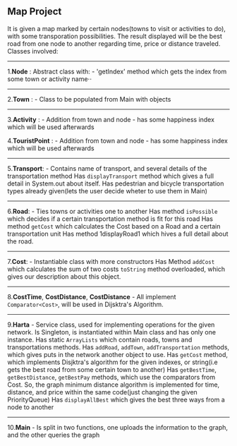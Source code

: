 Map Project
---

It is given a map marked by certain nodes(towns to visit or activities to do), with some transporation possibilities.
The result displayed will be the best road from one node to another regarding time, price or distance traveled.
Classes involved:

---

1.**Node** : Abstract class with: -
   'getIndex' method which gets the index from some town or activity name⋅⋅

---

2.**Town** : -
    Class to be populated from Main with objects

---

3.**Activity** : -
    Addition from town and node - has some happiness index which will be used afterwards


4.**TouristPoint** : -
    Addition from town and node - has some happiness index which will be used afterwards

---

5.**Transport**: -
    Contains name of transport, and several details of the transportation method
    Has `displayTransport` method which gives a full detail in System.out about itself.
    Has pedestrian and bicycle transportation types already given(lets the user decide wheter to use them in Main)

---

6.**Road**: -
    Ties towns or activities one to another
    Has method `isPossible` which decides if a certain transportation method is fit for this road
    Has method `getCost` which calculates the Cost based on a Road and a certain transportation unit
    Has method 1displayRoad1 which hives a full detail about the road.

---

7.**Cost**: -
    Instantiable class with more constructors
    Has Method `addCost` which calculates the sum of two costs
    `toString` method overloaded, which gives our description about this object.

---

8.**CostTime**, **CostDistance**, **CostDistance**
    - All implement `Comparator<Cost>`, will be used in Dijsktra's Algorithm.

---

9.**Harta** -
    Service class, used for implementing operations for the given network.
    Is Singleton, is instantiated within Main class and has only one instance.
    Has static `ArrayLists` which contain roads, towns and transportations methods.
    Has `addRoad`, `addTown`, `addTransportation` methods, which gives puts in the network another object to use.
    Has `getCost` method, which implements Disjktra's algorithm for the given indexes, or string(i.e gets the best road from some certain town to another)
    Has `getBestTime`, `getBestDistance`, `getBestPay` methods, which use the comparators from Cost.
    So, the graph minimum distance algorithm is implemented for time, distance, and price within the same code(just changing the given PriorityQueue)
    Has `displayAllBest` which gives the best three ways from a node to another

---

10.**Main** -
    Is split in two functions, one uploads the information to the graph, and the other queries the graph
    

